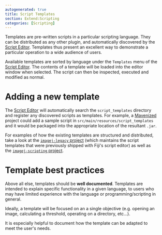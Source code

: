 ```yaml
---
autogenerated: true
title: Script Templates
section: Extend:Scripting
categories: [Scripting]
---
```


Templates are pre-written scripts in a particular scripting language. They can be distributed as any other plugin, and automatically discovered by the [Script Editor](/scripting/script-editor). Templates thus present an excellent way to demonstrate a particular operation to a wide audience of users.

Available templates are sorted by language under the `Templates` menu of the [Script Editor](/scripting/script-editor). The contents of a template will be loaded into the editor window when selected. The script can then be inspected, executed and modified as normal.

# Adding a new template

The [Script Editor](/scripting/script-editor) will automatically search the `script_templates` directory and register any discovered scripts as templates. For example, a [Mavenized](/develop/maven) project could add a sample script in `src/main/resources/script_templates` and it would be packaged into the appropriate location of the resultant `.jar`.

For examples of how the existing templates are structured and distributed, take a look at the [`imagej-legacy` project](https://github.com/imagej/imagej-legacy/tree/master/src/main/resources/script_templates) (which maintains the script templates that were previously shipped with Fiji's script editor) as well as the [`imagej-scripting` project](https://github.com/imagej/imagej-scripting).

# Template best practices

Above all else, templates should be **well documented**. Templates are intended to explain specific functionality in a given language, to users who may have limited experience with the language or programming/scripting in general.

Ideally, a template will be focused on an a single objective (e.g. opening an image, calculating a threshold, operating on a directory, etc...).

It is especially helpful to document how the template can be adapted to meet the user's needs.


